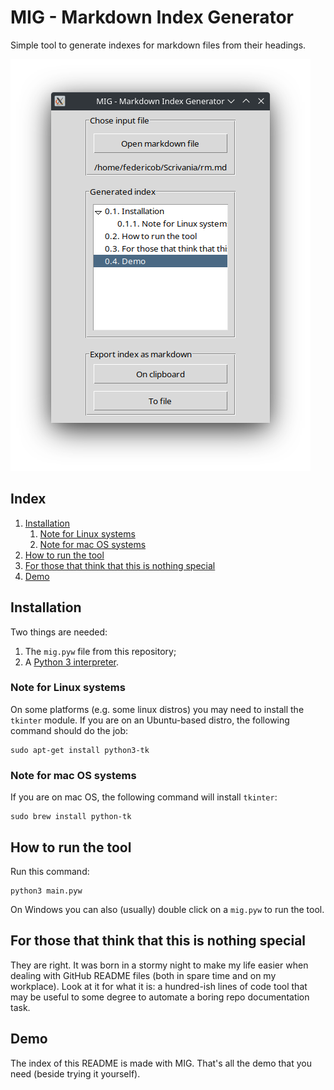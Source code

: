 # MIG - Markdown Index Generator

Simple tool to generate indexes for markdown files from their headings.

![screenshot](screenshot.png)

## Index
1. [Installation](#installation)
    1. [Note for Linux systems](#note-for-linux-systems)
    2. [Note for mac OS systems](#note-for-mac-os-systems)
2. [How to run the tool](#how-to-run-the-tool)
3. [For those that think that this is nothing special](#for-those-that-think-that-this-is-nothing-special)
4. [Demo](#demo)


## Installation
Two things are needed:
1. The ```mig.pyw``` file from this repository;
2. A [Python 3 interpreter](https://www.python.org/).

### Note for Linux systems
On some platforms (e.g. some linux distros) you may need to install the ```tkinter``` module.
If you are on an Ubuntu-based distro, the following command should do the job:
```
sudo apt-get install python3-tk
```

### Note for mac OS systems
If you are on mac OS, the following command will install ```tkinter```:
```
sudo brew install python-tk
```


## How to run the tool
Run this command:
```
python3 main.pyw
```
On Windows you can also (usually) double click on a ```mig.pyw``` to run the tool.

## For those that think that this is nothing special
They are right. It was born in a stormy night to make my life easier when dealing with GitHub README files (both in spare time and on my workplace).
Look at it for what it is: a hundred-ish lines of code tool that may be useful to some degree to automate a boring repo documentation task.

## Demo
The index of this README is made with MIG. That's all the demo that you need (beside trying it yourself).
